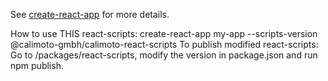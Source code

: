See [create-react-app](https://github.com/facebook/create-react-app) for more details.

How to use THIS react-scripts: create-react-app my-app --scripts-version @calimoto-gmbh/calimoto-react-scripts
To publish modified react-scripts: Go to /packages/react-scripts, modify the version in package.json and run npm publish.